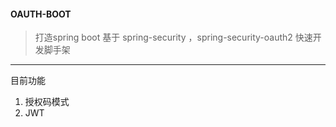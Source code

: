 #### OAUTH-BOOT

> 打造spring boot 基于 spring-security ，spring-security-oauth2 快速开发脚手架

---

目前功能
1. 授权码模式 
2. JWT 